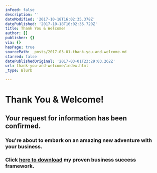 ```yaml
---
inFeed: false
description: ''
dateModified: '2017-10-18T16:02:35.378Z'
datePublished: '2017-10-18T16:02:35.720Z'
title: Thank You & Welcome!
author: []
publisher: {}
via: {}
hasPage: true
sourcePath: _posts/2017-03-01-thank-you-and-welcome.md
starred: false
datePublishedOriginal: '2017-03-01T23:29:03.262Z'
url: thank-you-and-welcome/index.html
_type: Blurb

---
```

# Thank You & Welcome!

## Your request for information has been confirmed.

### You're about to embark on an amazing new adventure with your business.

### Click [here to download][0] my proven business success framework.

[0]: https://spideroak.com/browse/share/ALAW/FrameworkForGrowth/FrameworkForGrowth/ "Grow Your Business Framework"